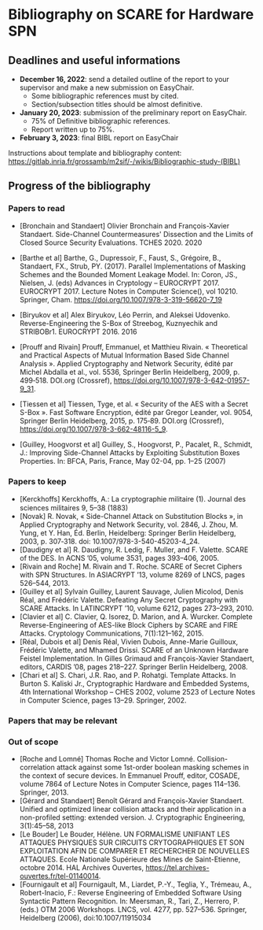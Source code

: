 # Bibliography on SCARE for Hardware SPN

## Deadlines and useful informations

- **December 16, 2022**: send a detailed outline of the report to your supervisor and make a new submission on EasyChair.
    - Some bibliographic references must by cited.
    - Section/subsection titles should be almost definitive.
- **January 20, 2023**: submission of the preliminary report on EasyChair.
    - 75% of Definitive bibliographic references.
    - Report written up to 75%.
- **February 3, 2023**: final BIBL report on EasyChair

Instructions about template and bibliography content: https://gitlab.inria.fr/grossamb/m2sif/-/wikis/Bibliographic-study-(BIBL)


## Progress of the bibliography

### Papers to read
- [Bronchain and Standaert] Olivier Bronchain and François-Xavier Standaert. Side-Channel Countermeasures' Dissection and the Limits of Closed Source Security Evaluations. TCHES 2020. 2020
- [Barthe et al] Barthe, G., Dupressoir, F., Faust, S., Grégoire, B., Standaert, FX., Strub, PY. (2017). Parallel Implementations of Masking Schemes and the Bounded Moment Leakage Model. In: Coron, JS., Nielsen, J. (eds) Advances in Cryptology – EUROCRYPT 2017. EUROCRYPT 2017. Lecture Notes in Computer Science(), vol 10210. Springer, Cham. https://doi.org/10.1007/978-3-319-56620-7_19
- [Biryukov et al] Alex Biryukov, Léo Perrin, and Aleksei Udovenko. Reverse-Engineering the S-Box of Streebog, Kuznyechik and STRIBOBr1. EUROCRYPT 2016. 2016

- [Prouff and Rivain] Prouff, Emmanuel, et Matthieu Rivain. « Theoretical and Practical Aspects of Mutual Information Based Side Channel Analysis ». Applied Cryptography and Network Security, édité par Michel Abdalla et al., vol. 5536, Springer Berlin Heidelberg, 2009, p. 499‑518. DOI.org (Crossref), https://doi.org/10.1007/978-3-642-01957-9_31.
- [Tiessen et al] Tiessen, Tyge, et al. « Security of the AES with a Secret S-Box ». Fast Software Encryption, édité par Gregor Leander, vol. 9054, Springer Berlin Heidelberg, 2015, p. 175‑89. DOI.org (Crossref), https://doi.org/10.1007/978-3-662-48116-5_9.
- [Guilley, Hoogvorst et al] Guilley, S., Hoogvorst, P., Pacalet, R., Schmidt, J.: Improving Side-Channel Attacks by Exploiting Substitution Boxes Properties. In: BFCA, Paris,
France, May 02-04, pp. 1–25 (2007)


### Papers to keep
- [Kerckhoffs] Kerckhoﬀs, A.: La cryptographie militaire (1). Journal des sciences militaires 9, 5–38 (1883)
- [Novak] R. Novak, « Side-Channel Attack on Substitution Blocks », in Applied Cryptography and Network Security, vol. 2846, J. Zhou, M. Yung, et Y. Han, Éd. Berlin, Heidelberg: Springer Berlin Heidelberg, 2003, p. 307‑318. doi: 10.1007/978-3-540-45203-4_24.
- [Daudigny et al] R. Daudigny, R. Ledig, F. Muller, and F. Valette. SCARE of the DES. In ACNS ’05, volume 3531,
pages 393–406, 2005.
- [Rivain and Roche] M. Rivain and T. Roche. SCARE of Secret Ciphers with SPN Structures. In ASIACRYPT ’13, volume
8269 of LNCS, pages 526–544, 2013.
- [Guilley et al] Sylvain Guilley, Laurent Sauvage, Julien Micolod, Denis Réal, and Frédéric Valette. Defeating Any
Secret Cryptography with SCARE Attacks. In LATINCRYPT ’10, volume 6212, pages 273–293, 2010.
- [Clavier et al] C. Clavier, Q. Isorez, D. Marion, and A. Wurcker. Complete Reverse-Engineering of AES-like Block Ciphers by SCARE and FIRE Attacks. Cryptology Communications, 7(1):121–162, 2015.
- [Réal, Dubois et al] Denis Réal, Vivien Dubois, Anne-Marie Guilloux, Frédéric Valette, and Mhamed Drissi. SCARE of an Unknown Hardware Feistel Implementation. In Gilles Grimaud and François-Xavier Standaert, editors, CARDIS ’08, pages 218–227. Springer Berlin Heidelberg, 2008.
- [Chari et al] S. Chari, J.R. Rao, and P. Rohatgi. Template Attacks. In Burton S. Kaliski Jr., Cryptographic Hardware and Embedded Systems, 4th International Workshop – CHES 2002, volume 2523 of Lecture Notes in Computer Science, pages 13–29. Springer, 2002.

### Papers that may be relevant

### Out of scope
- [Roche and Lomné] Thomas Roche and Victor Lomné. Collision-correlation attack against some 1st-order boolean masking schemes in the context of secure devices. In Emmanuel Prouff, editor, COSADE, volume 7864 of Lecture Notes in Computer Science, pages 114–136. Springer, 2013.
- [Gérard and Standaert] Benoît Gérard and François-Xavier Standaert. Unified and optimized linear collision attacks and their application in a non-profiled setting: extended version. J. Cryptographic Engineering, 3(1):45–58, 2013
- [Le Bouder] Le Bouder, Hélène. UN FORMALISME UNIFIANT LES ATTAQUES PHYSIQUES SUR CIRCUITS CRYTOGRAPHIQUES ET SON EXPLOITATION AFIN DE COMPARER ET RECHERCHER DE NOUVELLES ATTAQUES. Ecole Nationale Supérieure des Mines de Saint-Etienne, octobre 2014. HAL Archives Ouvertes, https://tel.archives-ouvertes.fr/tel-01140014.
- [Fournigault et al] Fournigault, M., Liardet, P.-Y., Teglia, Y., Trémeau, A., Robert-Inacio, F.: Reverse Engineering of Embedded Software Using Syntactic Pattern Recognition. In: Meersman, R., Tari, Z., Herrero, P. (eds.) OTM 2006 Workshops. LNCS, vol. 4277, pp. 527–536. Springer, Heidelberg (2006), doi:10.1007/11915034
